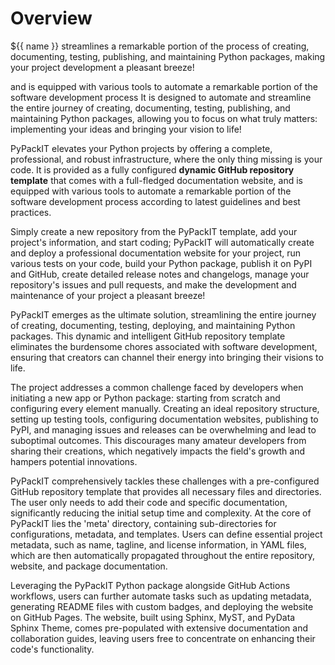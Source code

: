 # Overview




${{ name }} streamlines a remarkable portion of the process of creating,
      documenting, testing, publishing, and maintaining Python packages,
      making your project development a pleasant breeze!


and is equipped with various tools to automate a remarkable portion of the software development process
It is designed to automate and streamline the entire journey of creating, documenting, testing, publishing,
and maintaining Python packages, allowing you to focus on what truly matters:
implementing your ideas and bringing your vision to life!

PyPackIT elevates your Python projects by offering a complete, professional, and robust infrastructure,
where the only thing missing is your code. It is provided as a fully configured
**dynamic GitHub repository template** that comes with a full-fledged documentation website,
and is equipped with various tools to automate a remarkable portion of the software development process
according to latest guidelines and best practices.

Simply create a new repository from the PyPackIT template, add your project's information, and start coding;
PyPackIT will automatically create and deploy a professional documentation website for your project,
run various tests on your code, build your Python package, publish it on PyPI and GitHub,
create detailed release notes and changelogs, manage your repository's issues and pull requests, and
make the development and maintenance of your project a pleasant breeze!

PyPackIT emerges as the ultimate solution, streamlining the entire journey of
creating, documenting, testing, deploying, and maintaining Python packages. This dynamic and intelligent
GitHub repository template eliminates the burdensome chores associated with software development,
ensuring that creators can channel their energy into bringing their visions to life.

The project addresses a common challenge faced by developers when initiating a new app or Python package:
starting from scratch and configuring every element manually. Creating an ideal repository structure,
setting up testing tools, configuring documentation websites, publishing to PyPI, and managing issues
and releases can be overwhelming and lead to suboptimal outcomes. This discourages many amateur developers
from sharing their creations, which negatively impacts the field's growth and hampers potential innovations.

PyPackIT comprehensively tackles these challenges with a pre-configured GitHub repository template that
provides all necessary files and directories. The user only needs to add their code and specific documentation,
significantly reducing the initial setup time and complexity. At the core of PyPackIT lies the 'meta' directory,
containing sub-directories for configurations, metadata, and templates. Users can define essential project metadata,
such as name, tagline, and license information, in YAML files, which are then automatically propagated throughout
the entire repository, website, and package documentation.

Leveraging the PyPackIT Python package alongside GitHub Actions workflows, users can further automate tasks
such as updating metadata, generating README files with custom badges, and deploying the website on
GitHub Pages. The website, built using Sphinx, MyST, and PyData Sphinx Theme, comes pre-populated with
extensive documentation and collaboration guides, leaving users free to concentrate on enhancing their
code's functionality.

